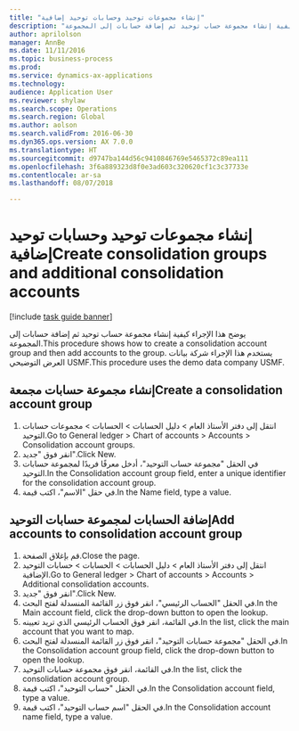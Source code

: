 ```yaml
--- 
title: "إنشاء مجموعات توحيد وحسابات توحيد إضافية"
description: "يوضح هذا الإجراء كيفية إنشاء مجموعة حساب توحيد ثم إضافة حسابات إلى المجموعة."
author: aprilolson
manager: AnnBe
ms.date: 11/11/2016
ms.topic: business-process
ms.prod: 
ms.service: dynamics-ax-applications
ms.technology: 
audience: Application User
ms.reviewer: shylaw
ms.search.scope: Operations
ms.search.region: Global
ms.author: aolson
ms.search.validFrom: 2016-06-30
ms.dyn365.ops.version: AX 7.0.0
ms.translationtype: HT
ms.sourcegitcommit: d9747ba144d56c9410846769e5465372c89ea111
ms.openlocfilehash: 3f6a889323d8f0e3ad603c320620cf1c3c37733e
ms.contentlocale: ar-sa
ms.lasthandoff: 08/07/2018

---
```

# <a name="create-consolidation-groups-and-additional-consolidation-accounts"></a><span data-ttu-id="96dab-103">إنشاء مجموعات توحيد وحسابات توحيد إضافية</span><span class="sxs-lookup"><span data-stu-id="96dab-103">Create consolidation groups and additional consolidation accounts</span></span>

[!include [task guide banner](../../includes/task-guide-banner.md)]

<span data-ttu-id="96dab-104">يوضح هذا الإجراء كيفية إنشاء مجموعة حساب توحيد ثم إضافة حسابات إلى المجموعة.</span><span class="sxs-lookup"><span data-stu-id="96dab-104">This procedure shows how to create a consolidation account group and then add accounts to the group.</span></span> <span data-ttu-id="96dab-105">يستخدم هذا الإجراء شركة بيانات العرض التوضيحي USMF.</span><span class="sxs-lookup"><span data-stu-id="96dab-105">This procedure uses the demo data company USMF.</span></span>


## <a name="create-a-consolidation-account-group"></a><span data-ttu-id="96dab-106">إنشاء مجموعة حسابات مجمعة</span><span class="sxs-lookup"><span data-stu-id="96dab-106">Create a consolidation account group</span></span>
1. <span data-ttu-id="96dab-107">انتقل إلى دفتر الأستاذ العام > دليل الحسابات > الحسابات > مجموعات حسابات التوحيد.</span><span class="sxs-lookup"><span data-stu-id="96dab-107">Go to General ledger > Chart of accounts > Accounts > Consolidation account groups.</span></span>
2. <span data-ttu-id="96dab-108">انقر فوق "جديد".</span><span class="sxs-lookup"><span data-stu-id="96dab-108">Click New.</span></span>
3. <span data-ttu-id="96dab-109">في الحقل "مجموعة حساب التوحيد"، أدخل معرفًا فريدًا لمجموعة حسابات التوحيد.</span><span class="sxs-lookup"><span data-stu-id="96dab-109">In the Consolidation account group field, enter a unique identifier for the consolidation account group.</span></span>
4. <span data-ttu-id="96dab-110">في حقل "الاسم"، اكتب قيمة.</span><span class="sxs-lookup"><span data-stu-id="96dab-110">In the Name field, type a value.</span></span>

## <a name="add-accounts-to-consolidation-account-group"></a><span data-ttu-id="96dab-111">إضافة الحسابات لمجموعة حسابات التوحيد</span><span class="sxs-lookup"><span data-stu-id="96dab-111">Add accounts to consolidation account group</span></span>
1. <span data-ttu-id="96dab-112">قم بإغلاق الصفحة.</span><span class="sxs-lookup"><span data-stu-id="96dab-112">Close the page.</span></span>
2. <span data-ttu-id="96dab-113">انتقل إلى دفتر الأستاذ العام > دليل الحسابات > الحسابات > حسابات التوحيد الإضافية.</span><span class="sxs-lookup"><span data-stu-id="96dab-113">Go to General ledger > Chart of accounts > Accounts > Additional consolidation accounts.</span></span>
3. <span data-ttu-id="96dab-114">انقر فوق "جديد".</span><span class="sxs-lookup"><span data-stu-id="96dab-114">Click New.</span></span>
4. <span data-ttu-id="96dab-115">في الحقل "الحساب الرئيسي"، انقر فوق زر القائمة المنسدلة لفتح البحث.</span><span class="sxs-lookup"><span data-stu-id="96dab-115">In the Main account field, click the drop-down button to open the lookup.</span></span>
5. <span data-ttu-id="96dab-116">في القائمة، انقر فوق الحساب الرئيسي الذي تريد تعيينه.</span><span class="sxs-lookup"><span data-stu-id="96dab-116">In the list, click the main account that you want to map.</span></span>
6. <span data-ttu-id="96dab-117">في الحقل "مجموعة حسابات التوحيد"، انقر فوق زر القائمة المنسدلة لفتح البحث.</span><span class="sxs-lookup"><span data-stu-id="96dab-117">In the Consolidation account group field, click the drop-down button to open the lookup.</span></span>
7. <span data-ttu-id="96dab-118">في القائمة، انقر فوق مجموعة حسابات التوحيد.</span><span class="sxs-lookup"><span data-stu-id="96dab-118">In the list, click the consolidation account group.</span></span>
8. <span data-ttu-id="96dab-119">في الحقل "حساب التوحيد"، اكتب قيمة.</span><span class="sxs-lookup"><span data-stu-id="96dab-119">In the Consolidation account field, type a value.</span></span>
9. <span data-ttu-id="96dab-120">في الحقل "اسم حساب التوحيد"، اكتب قيمة.</span><span class="sxs-lookup"><span data-stu-id="96dab-120">In the Consolidation account name field, type a value.</span></span>


